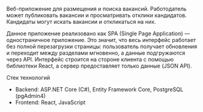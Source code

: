 Веб-приложение для размещения и поиска вакансий. Работодатель может публиковать вакансии и просматривать отклики кандидатов. Кандидаты могут искать вакансии и откликаться на них.

Данное приложение реализовано как SPA (Single Page Application) — одностраничное приложение. Это значит, что весь интерфейс работает без полной перезагрузки страницы: пользователь получает обновления и переходит между разделами мгновенно, а данные подгружаются через API. Интерфейс строится на стороне клиента с помощью библиотеки React, а сервер предоставляет только данные (JSON API).

Стек технологий
- Backend: ASP.NET Core (C#), Entity Framework Core, PostgreSQL (pgAdmin4)
- Frontend: React, JavaScript
